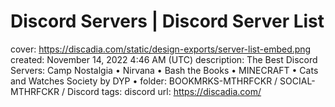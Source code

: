 # Discord Servers | Discord Server List

cover: https://discadia.com/static/design-exports/server-list-embed.png
created: November 14, 2022 4:46 AM (UTC)
description: The Best Discord Servers: Camp Nostalgia • Nirvana • Bash the Books • MINECRAFT • Cats and Watches Society by DYP •
folder: BOOKMRKS-MTHRFCKR / SOCIAL-MTHRFCKR / Discord
tags: discord
url: https://discadia.com/
